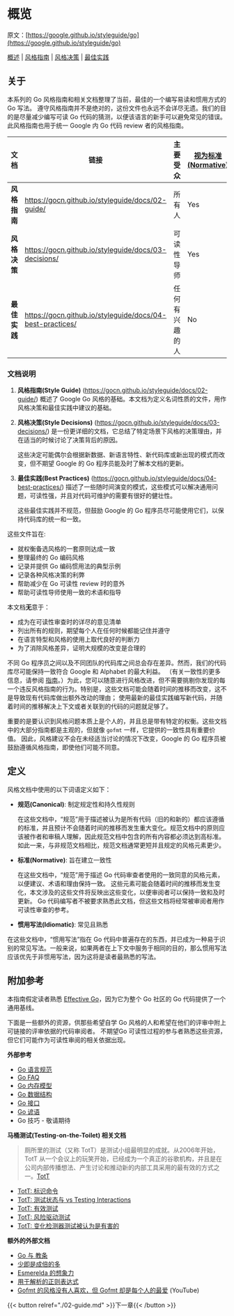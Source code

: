 # 概览

原文：[https://google.github.io/styleguide/go](https://google.github.io/styleguide/go)

[概述](https://gocn.github.io/styleguide/docs/01-overview/) | [风格指南](https://gocn.github.io/styleguide/docs/02-guide/) | [风格决策](https://gocn.github.io/styleguide/docs/03-decisions/) | [最佳实践](https://gocn.github.io/styleguide/docs/04-best-practices/)

## 关于

本系列的 Go 风格指南和相关文档整理了当前，最佳的一个编写易读和惯用方式的 Go 写法。 遵守风格指南并不是绝对的，这份文件也永远不会详尽无遗。我们的目的是尽量减少编写可读 Go 代码的猜测，以便该语言的新手可以避免常见的错误。此风格指南也用于统一 Google 内 Go 代码 review 者的风格指南。

| 文档            | 链接                                                  | 主要受众    | [视为标准(Normative)](https://google.github.io/styleguide/go/index#normative) | [视为规范(Canonical)](https://google.github.io/styleguide/go/index#canonical) |
| ------------------- | ----------------------------------------------------- | ------------------- | ------------------------------------------------------------ | ------------------------------------------------------------ |
| **风格指南**     | https://gocn.github.io/styleguide/docs/02-guide/          | 所有人            | Yes                                                          | Yes                                                          |
| **风格决策** | https://gocn.github.io/styleguide/docs/03-decisions/      | 可读性导师 | Yes                                                          | No                                                           |
| **最佳实践**  | https://gocn.github.io/styleguide/docs/04-best-practices/ | 任何有兴趣的人   | No                                                           | No                                                           |



### 文档说明

1. **风格指南(Style Guide)** (https://gocn.github.io/styleguide/docs/02-guide/) 概述了 Google Go 风格的基础。本文档为定义名词性质的文件，用作风格决策和最佳实践中建议的基础。

2. **风格决策(Style Decisions)** (https://gocn.github.io/styleguide/docs/03-decisions/) 是一份更详细的文档，它总结了特定场景下风格的决策理由，并在适当的时候讨论了决策背后的原因。

   这些决定可能偶尔会根据新数据、新语言特性、新代码库或新出现的模式而改变，但不期望 Google 的 Go 程序员能及时了解本文档的更新。

3. **最佳实践(Best Practices)** (https://gocn.github.io/styleguide/docs/04-best-practices/) 描述了一些随时间演变的模式，这些模式可以解决通用问题，可读性强，并且对代码可维护的需要有很好的健壮性。

   这些最佳实践并不规范，但鼓励 Google 的 Go 程序员尽可能使用它们，以保持代码库的统一和一致。

这些文件旨在:

- 就权衡备选风格的一套原则达成一致
- 整理最终的 Go 编码风格
- 记录并提供 Go 编码惯用法的典型示例
- 记录各种风格决策的利弊
- 帮助减少在 Go 可读性 review 时的意外
- 帮助可读性导师使用一致的术语和指导

本文档**无**意于：

- 成为在可读性审查时的详尽的意见清单
- 列出所有的规则，期望每个人在任何时候都能记住并遵守
- 在语言特型和风格的使用上取代良好的判断力
- 为了消除风格差异，证明大规模的改变是合理的

不同 Go 程序员之间以及不同团队的代码库之间总会存在差异。然而，我们的代码库尽可能保持一致符合 Google 和 Alphabet 的最大利益。 （有关一致性的更多信息，请参阅 [指南](https://google.github.io/styleguide/go/guide#consistency)。）为此，您可以随意进行风格改进，但不需要挑剔你发现的每一个违反风格指南的行为。特别是，这些文档可能会随着时间的推移而改变，这不是导致现有代码库做出额外改动的理由； 使用最新的最佳实践编写新代码，并随着时间的推移解决上下文或者关联到的代码的问题就足够了。

重要的是要认识到风格问题本质上是个人的，并且总是带有特定的权衡。这些文档中的大部分指南都是主观的，但就像 `gofmt` 一样，它提供的一致性具有重要价值。 因此，风格建议不会在未经适当讨论的情况下改变，Google 的 Go 程序员被鼓励遵循风格指南，即使他们可能不同意。

## 定义

风格文档中使用的以下词语定义如下：

- **规范(Canonical)**: 制定规定性和持久性规则

  在这些文档中，“规范”用于描述被认为是所有代码（旧的和新的）都应该遵循的标准，并且预计不会随着时间的推移而发生重大变化。规范文档中的原则应该被作者和审稿人理解，因此规范文档中包含的所有内容都必须达到高标准。 如此一来，与非规范文档相比，规范文档通常更短并且规定的风格元素更少。

- **标准(Normative)**: 旨在建立一致性

  在这些文档中，“规范”用于描述 Go 代码审查者使用的一致同意的风格元素，以便建议、术语和理由保持一致。 这些元素可能会随着时间的推移而发生变化，本文涉及的这些文件将反映出这些变化，以便审阅者可以保持一致和及时更新。 Go 代码编写者不被要求熟悉此文档，但这些文档将经常被审阅者用作可读性审查的参考。

- **惯用写法(Idiomatic)**: 常见且熟悉

 在这些文档中，“惯用写法”指在 Go 代码中普遍存在的东西，并已成为一种易于识别的常见写法。一般来说，如果两者在上下文中服务于相同的目的，那么惯用写法应该优先于非惯用写法，因为这将是读者最熟悉的写法。

## 附加参考

本指南假定读者熟悉 [Effective Go](https://go.dev/doc/effective_go)，因为它为整个 Go 社区的 Go 代码提供了一个通用基线。

下面是一些额外的资源，供那些希望自学 Go 风格的人和希望在他们的评审中附上可链接的评审依据的代码审阅者。 不期望Go 可读性过程的参与者熟悉这些资源，但它们可能作为可读性审阅的相关依据出现。

**外部参考**

- [Go 语言规范](https://go.dev/ref/spec)
- [Go FAQ](https://go.dev/doc/faq)
- [Go 内存模型](https://go.dev/ref/mem)
- [Go 数据结构](https://research.swtch.com/godata)
- [Go 接口](https://research.swtch.com/interfaces)
- [Go 谚语](https://go-proverbs.github.io/)
- Go 技巧 - 敬请期待

**马桶测试(Testing-on-the-Toilet) 相关文档**

> 厕所里的测试（又称 TotT）是测试小组最明显的成就。从2006年开始，TotT 从一个会议上的玩笑开始，已经成为一个真正的谷歌机构，并且是在公司内部传播想法、产生讨论和推动新的内部工具采用的最有效的方式之一。[TotT](https://mike-bland.com/2011/10/25/testing-on-the-toilet.html#:~:text=Testing%20on%20the%20Toilet%20%28aka%20TotT%29%20is%20the,drive%20new%20internal%20tool%20adoption%20within%20the%20company)

- [TotT: 标识命令](https://testing.googleblog.com/2017/10/code-health-identifiernamingpostforworl.html)
- [TotT: 测试状态与 vs Testing Interactions](https://testing.googleblog.com/2013/03/testing-on-toilet-testing-state-vs.html)
- [TotT: 有效测试](https://testing.googleblog.com/2014/05/testing-on-toilet-effective-testing.html)
- [TotT: 风险驱动测试](https://testing.googleblog.com/2014/05/testing-on-toilet-risk-driven-testing.html)
- [TotT: 变化检测器测试被认为是有害的](https://testing.googleblog.com/2015/01/testing-on-toilet-change-detector-tests.html)

**额外的外部文档**

- [Go 与 教条](https://research.swtch.com/dogma)
- [少即是成倍的多](https://commandcenter.blogspot.com/2012/06/less-is-exponentially-more.html)
- [Esmerelda 的想象力](https://commandcenter.blogspot.com/2011/12/esmereldas-imagination.html)
- [用于解析的正则表达式](https://commandcenter.blogspot.com/2011/08/regular-expressions-in-lexing-and.html)
- [Gofmt 的风格没有人喜欢，但 Gofmt 却是每个人的最爱](https://www.youtube.com/watch?v=PAAkCSZUG1c&t=8m43s) (YouTube)

{{< button relref="./02-guide.md" >}}下一章{{< /button >}}
